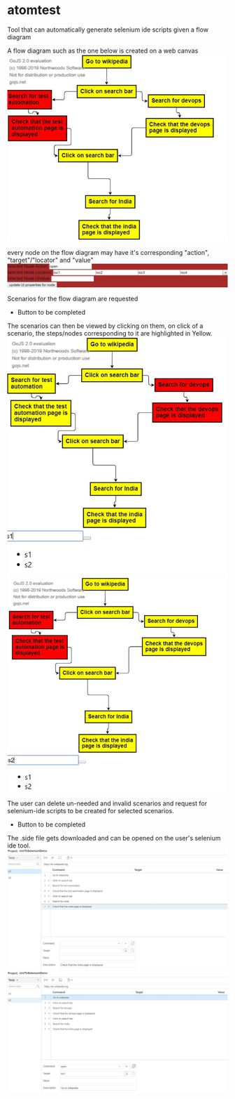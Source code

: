 # atomtest

Tool that can automatically generate selenium ide scripts given a flow diagram

A flow diagram such as the one below is created on a web canvas
![alt text](https://github.com/dineshgaglani/atomtest/blob/master/DocumentationImages/graph.JPG)

every node on the flow diagram may have it's corresponding "action", "target"/"locator" and "value"
![alt text](https://github.com/dineshgaglani/atomtest/blob/master/DocumentationImages/NodeProperties.JPG)


Scenarios for the flow diagram are requested
- Button to be completed

The scenarios can then be viewed by clicking on them, on click of a scenario, the steps/nodes corresponding to it are highlighted in Yellow.
![alt text](https://github.com/dineshgaglani/atomtest/blob/master/DocumentationImages/S1Scenario.JPG)
![alt text](https://github.com/dineshgaglani/atomtest/blob/master/DocumentationImages/S2Scenario.JPG)

The user can delete un-needed and invalid scenarios and request for selenium-ide scripts to be created for selected scenarios.
- Button to be completed

The .side file gets downloaded and can be opened on the user's selenium ide tool.
![alt text](https://github.com/dineshgaglani/atomtest/blob/master/DocumentationImages/S1Side.JPG)
![alt text](https://github.com/dineshgaglani/atomtest/blob/master/DocumentationImages/S2Side.JPG)

